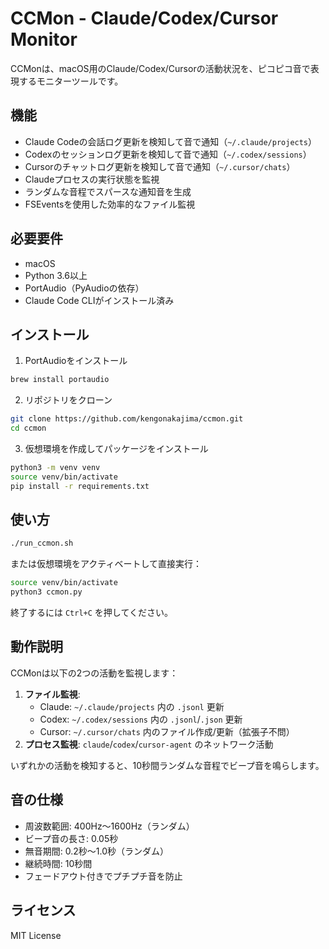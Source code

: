 # CCMon - Claude/Codex/Cursor Monitor

CCMonは、macOS用のClaude/Codex/Cursorの活動状況を、ピコピコ音で表現するモニターツールです。

## 機能

- Claude Codeの会話ログ更新を検知して音で通知（`~/.claude/projects`）
- Codexのセッションログ更新を検知して音で通知（`~/.codex/sessions`）
- Cursorのチャットログ更新を検知して音で通知（`~/.cursor/chats`）
- Claudeプロセスの実行状態を監視
- ランダムな音程でスパースな通知音を生成
- FSEventsを使用した効率的なファイル監視

## 必要要件

- macOS
- Python 3.6以上
- PortAudio（PyAudioの依存）
- Claude Code CLIがインストール済み

## インストール

1. PortAudioをインストール
```bash
brew install portaudio
```

2. リポジトリをクローン
```bash
git clone https://github.com/kengonakajima/ccmon.git
cd ccmon
```

3. 仮想環境を作成してパッケージをインストール
```bash
python3 -m venv venv
source venv/bin/activate
pip install -r requirements.txt
```

## 使い方

```bash
./run_ccmon.sh
```

または仮想環境をアクティベートして直接実行：

```bash
source venv/bin/activate
python3 ccmon.py
```

終了するには `Ctrl+C` を押してください。

## 動作説明

CCMonは以下の2つの活動を監視します：

1. **ファイル監視**: 
   - Claude: `~/.claude/projects` 内の `.jsonl` 更新
   - Codex: `~/.codex/sessions` 内の `.jsonl`/`.json` 更新
   - Cursor: `~/.cursor/chats` 内のファイル作成/更新（拡張子不問）
2. **プロセス監視**: `claude`/`codex`/`cursor-agent` のネットワーク活動

いずれかの活動を検知すると、10秒間ランダムな音程でビープ音を鳴らします。

## 音の仕様

- 周波数範囲: 400Hz〜1600Hz（ランダム）
- ビープ音の長さ: 0.05秒
- 無音期間: 0.2秒〜1.0秒（ランダム）
- 継続時間: 10秒間
- フェードアウト付きでプチプチ音を防止

## ライセンス

MIT License
